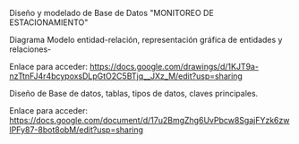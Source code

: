 Diseño y modelado de Base de Datos "MONITOREO DE ESTACIONAMIENTO"

Diagrama Modelo entidad-relación, representación gráfica de entidades y relaciones-

Enlace para acceder: https://docs.google.com/drawings/d/1KJT9a-nzTtnFJ4r4bcypoxsDLpGtO2C5BTjq__JXz_M/edit?usp=sharing

Diseño de Base de datos, tablas, tipos de datos, claves principales.

Enlace para acceder: https://docs.google.com/document/d/17u2BmgZhg6UvPbcw8SgajFYzk6zwlPFy87-8bot8obM/edit?usp=sharing


